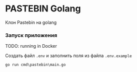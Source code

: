 # PASTEBIN Golang

Клон Pastebin на golang

### Запуск приложения
TODO: running in Docker

Создать файл `.env` и заполнить поля из файла `.env.example` 
```Shell
go run cmd\pastebin\main.go
```

